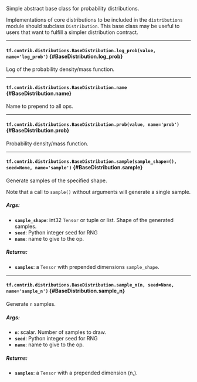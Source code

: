 Simple abstract base class for probability distributions.

Implementations of core distributions to be included in the `distributions`
module should subclass `Distribution`. This base class may be useful to users
that want to fulfill a simpler distribution contract.
- - -

#### `tf.contrib.distributions.BaseDistribution.log_prob(value, name='log_prob')` {#BaseDistribution.log_prob}

Log of the probability density/mass function.


- - -

#### `tf.contrib.distributions.BaseDistribution.name` {#BaseDistribution.name}

Name to prepend to all ops.


- - -

#### `tf.contrib.distributions.BaseDistribution.prob(value, name='prob')` {#BaseDistribution.prob}

Probability density/mass function.


- - -

#### `tf.contrib.distributions.BaseDistribution.sample(sample_shape=(), seed=None, name='sample')` {#BaseDistribution.sample}

Generate samples of the specified shape.

Note that a call to `sample()` without arguments will generate a single
sample.

##### Args:


*  <b>`sample_shape`</b>: int32 `Tensor` or tuple or list. Shape of the generated
    samples.
*  <b>`seed`</b>: Python integer seed for RNG
*  <b>`name`</b>: name to give to the op.

##### Returns:


*  <b>`samples`</b>: a `Tensor` with prepended dimensions `sample_shape`.


- - -

#### `tf.contrib.distributions.BaseDistribution.sample_n(n, seed=None, name='sample_n')` {#BaseDistribution.sample_n}

Generate `n` samples.

##### Args:


*  <b>`n`</b>: scalar. Number of samples to draw.
*  <b>`seed`</b>: Python integer seed for RNG
*  <b>`name`</b>: name to give to the op.

##### Returns:


*  <b>`samples`</b>: a `Tensor` with a prepended dimension (n,).



